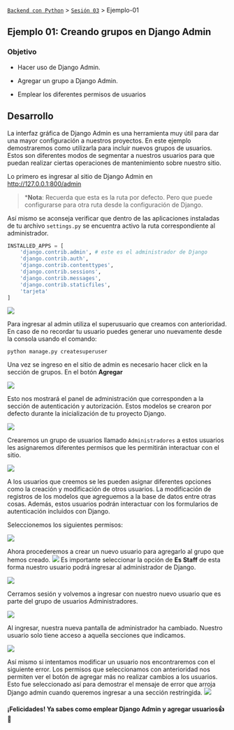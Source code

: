 [`Backend con Python`](../../Readme.md) > [`Sesión 03`](../Readme.md) > Ejemplo-01
## Ejemplo 01:  Creando grupos en Django Admin

### Objetivo

- Hacer uso de Django Admin.

- Agregar un grupo a Django Admin.

- Emplear los diferentes permisos de usuarios



## Desarrollo

La interfaz gráfica de Django Admin es una herramienta muy útil para dar una mayor configuración a nuestros proyectos. En este ejemplo demostraremos como utilizarla para incluir nuevos grupos de usuarios. Estos son diferentes modos de segmentar a nuestros usuarios para que puedan realizar ciertas operaciones de mantenimiento sobre nuestro sitio.

Lo primero es ingresar al sitio de Django Admin en  http://127.0.0.1:800/admin

>*__Nota__: Recuerda que esta es la ruta por defecto. Pero que puede configurarse para otra ruta desde la configuración de Django.

Así mismo se aconseja verificar que dentro de las aplicaciones instaladas de tu archivo `settings.py` se encuentra activo la ruta correspondiente al administrador.

```python
INSTALLED_APPS = [
    'django.contrib.admin', # este es el administrador de Django
    'django.contrib.auth',
    'django.contrib.contenttypes',
    'django.contrib.sessions',
    'django.contrib.messages',
    'django.contrib.staticfiles',
    'tarjeta'
]
```

![](img/Ejemplo_1.jpg)

Para ingresar al admin utiliza el superusuario que creamos con anterioridad. En caso de no recordar tu usuario puedes generar uno nuevamente desde la consola usando el comando:

```
python manage.py createsuperuser
```
Una vez se ingreso en el sitio de admin es necesario hacer click en la sección de grupos. En el botón __Agregar__

![](img/Ejemplo_2.jpg)

Esto nos mostrará el panel de administración que corresponden a la sección de autenticación y autorización. Estos modelos se crearon por defecto durante la inicialización de tu proyecto Django.

![](img/Ejemplo_3.jpg)

Crearemos un grupo de usuarios llamado `Administradores` a estos usuarios les asignaremos diferentes permisos que les permitirán interactuar con el sitio.

![](img/Ejemplo_4.jpg)

A los usuarios que creemos se les pueden asignar diferentes opciones como la creación y modificación de otros usuarios. La modificación de registros de los modelos que agreguemos a la base de datos entre otras cosas. Además, estos usuarios podrán interactuar con los formularios de autenticación incluidos con Django.

Seleccionemos los siguientes permisos:

![](img/Ejemplo_5.jpg)

Ahora procederemos a crear un nuevo usuario para agregarlo al grupo que hemos creado. 
![](img/Ejemplo_51.jpg)
Es importante seleccionar la opción de __Es Staff__ de esta forma nuestro usuario podrá ingresar al administrador de Django.


![](img/Ejemplo_6.jpg)

Cerramos sesión y volvemos a ingresar con nuestro nuevo usuario que es parte del grupo de usuarios Administradores.

![](img/Ejemplo_7.jpg)

Al ingresar, nuestra nueva pantalla de administrador ha cambiado. Nuestro usuario solo tiene acceso a aquella secciones que indicamos.

![](img/Ejemplo_8.jpg)

Así mismo si intentamos modificar un usuario nos encontraremos con el siguiente error. Los permisos que seleccionamos con anterioridad nos permiten ver el botón de agregar más no realizar cambios a los usuarios. Esto fue seleccionado así para demostrar el mensaje de error que arroja Django admin cuando queremos ingresar a una sección restringida.
![](img/Ejemplo_9.jpg)


#### ¡Felicidades! Ya sabes como emplear Django Admin  y agregar usuarios:+1: :1st_place_medal:
